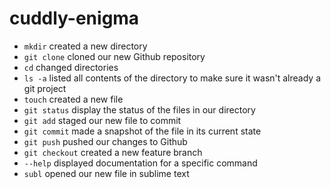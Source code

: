 # cuddly-enigma

* `mkdir` created a new directory 
* `git clone` cloned our new Github repository
* `cd` changed directories
* `ls -a` listed all contents of the directory to make sure it wasn't already a git project
* `touch` created a new file
* `git status` display the status of the files in our directory
* `git add` staged our new file to commit 
* `git commit` made a snapshot of the file in its current state
* `git push` pushed our changes to Github 
* `git checkout` created a new feature branch
* `--help` displayed documentation for a specific command
* `subl` opened our new file in sublime text 